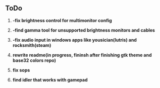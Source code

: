 ## ToDo

1. **-fix brightness control for multimonitor config**

2. **-find gamma tool for unsupported brightness monitors and cables**

3. **-fix audio input in windows apps like yousician(lutris) and rocksmith(steam)**

4. **rewrite readme(in progress, fininsh after finishing gtk theme and base32 colors repo)**

5. **fix sops**

6. **find idler that works with gamepad**
